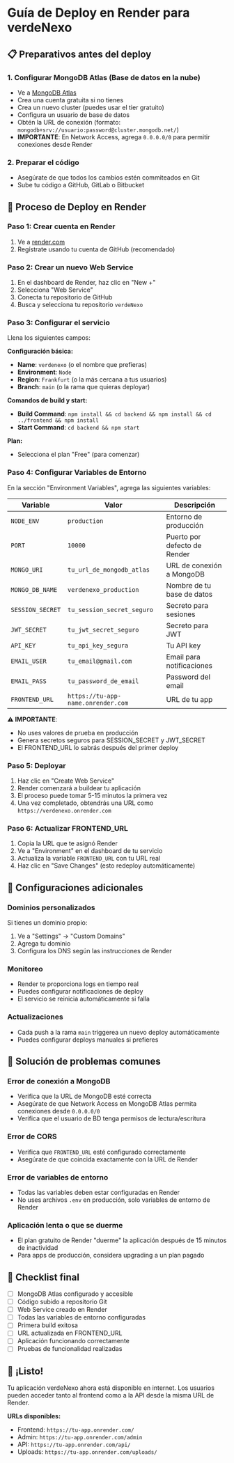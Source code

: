 # Guía de Deploy en Render para verdeNexo

## 📋 Preparativos antes del deploy

### 1. Configurar MongoDB Atlas (Base de datos en la nube)
- Ve a [MongoDB Atlas](https://www.mongodb.com/atlas)
- Crea una cuenta gratuita si no tienes
- Crea un nuevo cluster (puedes usar el tier gratuito)
- Configura un usuario de base de datos
- Obtén la URL de conexión (formato: `mongodb+srv://usuario:password@cluster.mongodb.net/`)
- **IMPORTANTE**: En Network Access, agrega `0.0.0.0/0` para permitir conexiones desde Render

### 2. Preparar el código
- Asegúrate de que todos los cambios estén commiteados en Git
- Sube tu código a GitHub, GitLab o Bitbucket

## 🚀 Proceso de Deploy en Render

### Paso 1: Crear cuenta en Render
1. Ve a [render.com](https://render.com)
2. Regístrate usando tu cuenta de GitHub (recomendado)

### Paso 2: Crear un nuevo Web Service
1. En el dashboard de Render, haz clic en "New +"
2. Selecciona "Web Service"
3. Conecta tu repositorio de GitHub
4. Busca y selecciona tu repositorio `verdeNexo`

### Paso 3: Configurar el servicio
Llena los siguientes campos:

**Configuración básica:**
- **Name**: `verdenexo` (o el nombre que prefieras)
- **Environment**: `Node`
- **Region**: `Frankfurt` (o la más cercana a tus usuarios)
- **Branch**: `main` (o la rama que quieras deployar)

**Comandos de build y start:**
- **Build Command**: `npm install && cd backend && npm install && cd ../frontend && npm install`
- **Start Command**: `cd backend && npm start`

**Plan:**
- Selecciona el plan "Free" (para comenzar)

### Paso 4: Configurar Variables de Entorno
En la sección "Environment Variables", agrega las siguientes variables:

| Variable | Valor | Descripción |
|----------|-------|-------------|
| `NODE_ENV` | `production` | Entorno de producción |
| `PORT` | `10000` | Puerto por defecto de Render |
| `MONGO_URI` | `tu_url_de_mongodb_atlas` | URL de conexión a MongoDB |
| `MONGO_DB_NAME` | `verdenexo_production` | Nombre de tu base de datos |
| `SESSION_SECRET` | `tu_session_secret_seguro` | Secreto para sesiones |
| `JWT_SECRET` | `tu_jwt_secret_seguro` | Secreto para JWT |
| `API_KEY` | `tu_api_key_segura` | Tu API key |
| `EMAIL_USER` | `tu_email@gmail.com` | Email para notificaciones |
| `EMAIL_PASS` | `tu_password_de_email` | Password del email |
| `FRONTEND_URL` | `https://tu-app-name.onrender.com` | URL de tu app |

**⚠️ IMPORTANTE**: 
- No uses valores de prueba en producción
- Genera secretos seguros para SESSION_SECRET y JWT_SECRET
- El FRONTEND_URL lo sabrás después del primer deploy

### Paso 5: Deployar
1. Haz clic en "Create Web Service"
2. Render comenzará a buildear tu aplicación
3. El proceso puede tomar 5-15 minutos la primera vez
4. Una vez completado, obtendrás una URL como `https://verdenexo.onrender.com`

### Paso 6: Actualizar FRONTEND_URL
1. Copia la URL que te asignó Render
2. Ve a "Environment" en el dashboard de tu servicio
3. Actualiza la variable `FRONTEND_URL` con tu URL real
4. Haz clic en "Save Changes" (esto redeploy automáticamente)

## 🔧 Configuraciones adicionales

### Dominios personalizados
Si tienes un dominio propio:
1. Ve a "Settings" → "Custom Domains"
2. Agrega tu dominio
3. Configura los DNS según las instrucciones de Render

### Monitoreo
- Render te proporciona logs en tiempo real
- Puedes configurar notificaciones de deploy
- El servicio se reinicia automáticamente si falla

### Actualizaciones
- Cada push a la rama `main` triggerea un nuevo deploy automáticamente
- Puedes configurar deploys manuales si prefieres

## 🐛 Solución de problemas comunes

### Error de conexión a MongoDB
- Verifica que la URL de MongoDB esté correcta
- Asegúrate de que Network Access en MongoDB Atlas permita conexiones desde `0.0.0.0/0`
- Verifica que el usuario de BD tenga permisos de lectura/escritura

### Error de CORS
- Verifica que `FRONTEND_URL` esté configurado correctamente
- Asegúrate de que coincida exactamente con la URL de Render

### Error de variables de entorno
- Todas las variables deben estar configuradas en Render
- No uses archivos `.env` en producción, solo variables de entorno de Render

### Aplicación lenta o que se duerme
- El plan gratuito de Render "duerme" la aplicación después de 15 minutos de inactividad
- Para apps de producción, considera upgrading a un plan pagado

## 📝 Checklist final

- [ ] MongoDB Atlas configurado y accesible
- [ ] Código subido a repositorio Git
- [ ] Web Service creado en Render
- [ ] Todas las variables de entorno configuradas
- [ ] Primera build exitosa
- [ ] URL actualizada en FRONTEND_URL
- [ ] Aplicación funcionando correctamente
- [ ] Pruebas de funcionalidad realizadas

## 🎉 ¡Listo!

Tu aplicación verdeNexo ahora está disponible en internet. Los usuarios pueden acceder tanto al frontend como a la API desde la misma URL de Render.

**URLs disponibles:**
- Frontend: `https://tu-app.onrender.com/`
- Admin: `https://tu-app.onrender.com/admin`
- API: `https://tu-app.onrender.com/api/`
- Uploads: `https://tu-app.onrender.com/uploads/`